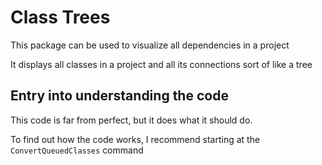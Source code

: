 # Class Trees
This package can be used to visualize all dependencies in a project

It displays all classes in a project and all its connections sort of like a tree

## Entry into understanding the code
This code is far from perfect, but it does what it should do.

To find out how the code works, I recommend starting at the `ConvertQueuedClasses` command


